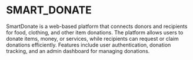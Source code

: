 # SMART_DONATE
SmartDonate is a web-based platform that connects donors and recipients for food, clothing, and other item donations. The platform allows users to donate items, money, or services, while recipients can request or claim donations efficiently. Features include user authentication, donation tracking, and an admin dashboard for managing donations.
